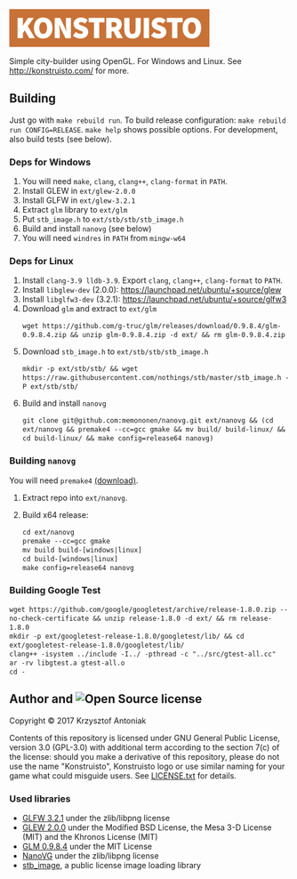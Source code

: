 <img src="graphics/konstruisto.png" width="360"/>

Simple city-builder using OpenGL. For Windows and Linux. See http://konstruisto.com/ for more.

## Building

Just go with `make rebuild run`. To build release configuration: `make rebuild run CONFIG=RELEASE`. `make help` shows possible options.
For development, also build tests (see below).

### Deps for Windows

1. You will need `make`, `clang`, `clang++`, `clang-format` in `PATH`.
2. Install GLEW in `ext/glew-2.0.0`
3. Install GLFW in `ext/glew-3.2.1`
4. Extract `glm` library to `ext/glm`
5. Put `stb_image.h` to `ext/stb/stb/stb_image.h`
6. Build and install `nanovg` (see below)
7. You will need `windres` in `PATH` from `mingw-w64`

### Deps for Linux

1. Install `clang-3.9 lldb-3.9`. Export `clang`, `clang++`, `clang-format` to `PATH`.
2. Install `libglew-dev` (2.0.0): https://launchpad.net/ubuntu/+source/glew
3. Install `libglfw3-dev` (3.2.1): https://launchpad.net/ubuntu/+source/glfw3
4. Download `glm` and extract to `ext/glm`
    ```
    wget https://github.com/g-truc/glm/releases/download/0.9.8.4/glm-0.9.8.4.zip && unzip glm-0.9.8.4.zip -d ext/ && rm glm-0.9.8.4.zip
    ```
5. Download `stb_image.h` to `ext/stb/stb/stb_image.h`
    ```
    mkdir -p ext/stb/stb/ && wget https://raw.githubusercontent.com/nothings/stb/master/stb_image.h -P ext/stb/stb/
    ```
6. Build and install `nanovg`
    ```
    git clone git@github.com:memononen/nanovg.git ext/nanovg && (cd ext/nanovg && premake4 --cc=gcc gmake && mv build/ build-linux/ && cd build-linux/ && make config=release64 nanovg)
    ```

### Building `nanovg`

You will need `premake4` [(download)](https://premake.github.io/download.html).

1. Extract repo into `ext/nanovg`.
2. Build x64 release:

    ```
    cd ext/nanovg
    premake --cc=gcc gmake
    mv build build-[windows|linux]
    cd build-[windows|linux]
    make config=release64 nanovg
    ```

### Building Google Test

    wget https://github.com/google/googletest/archive/release-1.8.0.zip --no-check-certificate && unzip release-1.8.0 -d ext/ && rm release-1.8.0
    mkdir -p ext/googletest-release-1.8.0/googletest/lib/ && cd ext/googletest-release-1.8.0/googletest/lib/
    clang++ -isystem ../include -I../ -pthread -c "../src/gtest-all.cc"
    ar -rv libgtest.a gtest-all.o
    cd -

## Author and <img src="https://opensource.org/files/osi_symbol.png" height="20" alt="Open Source" /> license

Copyright &copy; 2017 Krzysztof Antoniak

Contents of this repository is licensed under GNU General Public License, version 3.0 (GPL-3.0) with additional term according to the section 7(c) of the license: should you make a derivative of this repository, please do not use the name "Konstruisto", Konstruisto logo or use similar naming for your game what could misguide users. See [LICENSE.txt]() for details.

### Used libraries

* [GLFW 3.2.1](http://www.glfw.org/) under the zlib/libpng license
* [GLEW 2.0.0](http://glew.sourceforge.net/) under the Modified BSD License, the Mesa 3-D License (MIT) and the Khronos License (MIT)
* [GLM 0.9.8.4](http://glm.g-truc.net/0.9.8/index.html) under the MIT License
* [NanoVG](https://github.com/memononen/nanovg) under the zlib/libpng license
* [stb_image](https://github.com/nothings/stb/blob/master/stb_image.h), a public license image loading library

